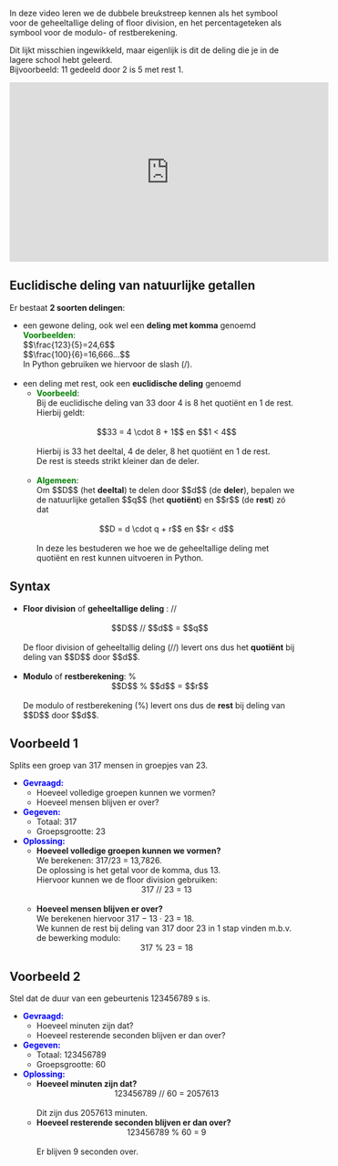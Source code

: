 In deze video leren we de dubbele breukstreep kennen als het symbool voor de geheeltallige deling of floor division, en het percentageteken als symbool voor de modulo- of restberekening.<br>

Dit lijkt misschien ingewikkeld, maar eigenlijk is dit de deling die je in de lagere school hebt geleerd.<br> 
Bijvoorbeeld: 11 gedeeld door 2 is 5 met rest 1.

<div align="center">
  <iframe width="560" height="315" src="https://www.youtube.com/embed/wf8hx2QRitg" title="YouTube video player" frameborder="0" allow="accelerometer; autoplay; clipboard-write; encrypted-media; gyroscope; picture-in-picture; web-share" allowfullscreen></iframe>
</div>

## Euclidische deling van natuurlijke getallen
Er bestaat <b>2 soorten delingen</b>:
<ul>
  <li>een gewone deling, ook wel een <b>deling met komma</b> genoemd<br>
    <b style="color:green;">Voorbeelden</b>:<br>
    $$\frac{123}{5}=24,6$$<br>
    $$\frac{100}{6}=16,666...$$<br>
    In Python gebruiken we hiervoor de slash (/).
  </li><br>
  <li>een deling met rest, ook een <b>euclidische deling</b> genoemd<br>
    <ul>
      <li><b style="color:green;">Voorbeeld</b>:<br>
        Bij de euclidische deling van 33 door 4 is 8 het quotiënt en 1 de rest. Hierbij geldt:<br><br>
        <div align="center">
          $$33 = 4 \cdot 8 + 1$$ en $$1 < 4$$
        </div>
        <br>
        Hierbij is 33 het deeltal, 4 de deler, 8 het quotiënt en 1 de rest.<br>
        De rest is steeds strikt kleiner dan de deler.
      </li>
      <br>
      <li><b style="color:green;">Algemeen</b>:<br>
        Om $$D$$ (het <b>deeltal</b>) te delen door $$d$$ (de <b>deler</b>), bepalen we de natuurlijke getallen $$q$$ (het <b>quotiënt</b>) en $$r$$ (de <b>rest</b>) zó dat<br><br>
        <div align="center">
          $$D = d \cdot q + r$$ en $$r < d$$
        </div>
      </li>
      <br>
      In deze les bestuderen we hoe we de geheeltallige deling met quotiënt en rest kunnen uitvoeren in Python.
    </ul>
  </li>
</ul>

## Syntax
<ul>
  <li><b>Floor division</b> of <b>geheeltallige deling</b> : // <br><br>
    <div align="center">
      $$D$$ // $$d$$ = $$q$$
    </div>
    <br>
    De floor division of geheeltallig deling (//) levert ons dus het <b>quotiënt</b> bij deling van $$D$$ door $$d$$.
  </li>
  <br>
  <li><b>Modulo</b> of <b>restberekening</b>: %
    <div align="center">
      $$D$$ % $$d$$ = $$r$$
    </div>
    <br>
    De modulo of restberekening (%) levert ons dus de <b>rest</b> bij deling van $$D$$ door $$d$$.
  </li>
</ul>

## Voorbeeld 1
Splits een groep van 317 mensen in groepjes van 23.
<ul>
  <li><b style="color:blue;">Gevraagd:</b>
    <ul>
      <li>Hoeveel volledige groepen kunnen we vormen?</li>
      <li>Hoeveel mensen blijven er over?</li>
    </ul>
  </li>
  <li><b style="color:blue;">Gegeven:</b>
    <ul>
      <li>Totaal: 317</li>
      <li>Groepsgrootte: 23</li>
    </ul>
  </li>
  <li><b style="color:blue;">Oplossing:</b>
    <ul>
      <li><b>Hoeveel volledige groepen kunnen we vormen?</b><br>
        We berekenen: 317/23 = 13,7826.<br>
        De oplossing is het getal voor de komma, dus 13.<br>
        Hiervoor kunnen we de floor division gebruiken:<br>
        <div align = "center">
          317 // 23 = 13
        </div>
        <br>
      </li>
      <li><b>Hoeveel mensen blijven er over?</b><br>
        We berekenen hiervoor 317 − 13 · 23 = 18.<br>
        We kunnen de rest bij deling van 317 door 23 in 1 stap vinden m.b.v. de bewerking modulo:<br>
        <div align = "center">
          317 % 23 = 18
        </div>
      </li>
    </ul>
  </li>
</ul>

## Voorbeeld 2
Stel dat de duur van een gebeurtenis 123456789 s is.
<ul>
  <li><b style="color:blue;">Gevraagd:</b>
    <ul>
      <li>Hoeveel minuten zijn dat?</li>
      <li>Hoeveel resterende seconden blijven er dan over?</li>
    </ul>
  </li>
  <li><b style="color:blue;">Gegeven:</b>
    <ul>
      <li>Totaal: 123456789</li>
      <li>Groepsgrootte: 60</li>
    </ul>
  </li>
  <li><b style="color:blue;">Oplossing:</b>
    <ul>
      <li><b>Hoeveel minuten zijn dat?</b><br>
        <div align = "center">
          123456789 // 60 = 2057613
        </div>
        <br>
        Dit zijn dus 2057613 minuten.
      </li>
      <li><b>Hoeveel resterende seconden blijven er dan over?</b><br>
        <div align = "center">
          123456789 % 60 = 9
        </div>
        <br>
        Er blijven 9 seconden over.
      </li>
    </ul>
  </li>
</ul>
